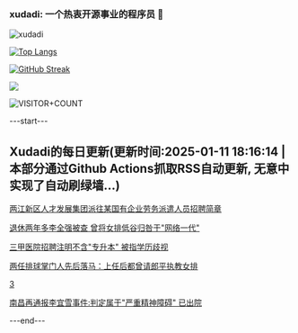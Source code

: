### xudadi: 一个热衷开源事业的程序员 👋

![xudadi](https://github-readme-stats-git-masterorgs-github-readme-stats-team.vercel.app/api?username=xudadi)

[![Top Langs](https://github-readme-stats.vercel.app/api/top-langs/?username=xudadi)](https://github.com/anuraghazra/github-readme-stats)

[![GitHub Streak](https://streak-stats.demolab.com?user=xudadi&locale=zh_Hans)](https://git.io/streak-stats)

![](https://raw.githubusercontent.com/xudadi/xudadi/main/assets/github-contribution-grid-snake.svg)

![VISITOR+COUNT](https://komarev.com/ghpvc/?username=xudadi&label=VISITOR+COUNT)


---start---

## Xudadi的每日更新(更新时间:2025-01-11 18:16:14 | 本部分通过Github Actions抓取RSS自动更新, 无意中实现了自动刷绿墙...)

[两江新区人才发展集团派往某国有企业劳务派遣人员招聘简章](https://www.gongkaoleida.com/article/2262286)

[退休两年多李全强被查 曾将女排低谷归咎于"网络一代"](https://m.163.com/news/article/JLILH93C0530JPVV.html)

[三甲医院招聘注明不含"专升本" 被指学历歧视](https://m.163.com/news/article/JLIQBKDV051492T3.html)

[两任排球掌门人先后落马：上任后都曾请郎平执教女排](https://m.163.com/news/article/JLK51G1C0514R9P4.html)

[3](https://m.163.com/touch/news/sub/domestic)

[南昌再通报李宜雪事件:判定属于"严重精神障碍" 已出院](https://m.163.com/news/article/JLK33LID0001899O.html)

---end---
